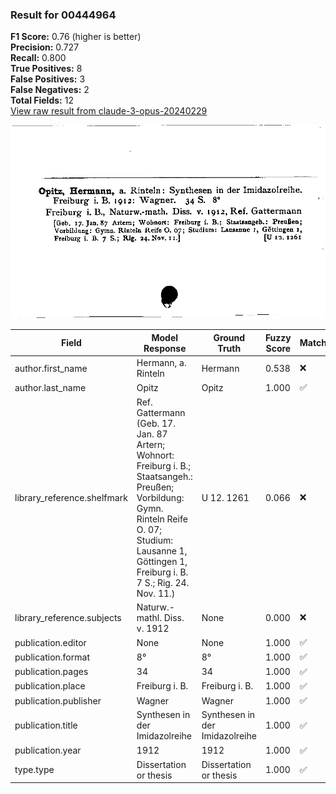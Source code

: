 ### Result for 00444964
**F1 Score:** 0.76 (higher is better)<br>**Precision:** 0.727<br>**Recall:** 0.800<br>**True Positives:** 8<br>**False Positives:** 3<br>**False Negatives:** 2<br>**Total Fields:** 12<br>[View raw result from claude-3-opus-20240229](https://github.com/RISE-UNIBAS/humanities_data_benchmark/blob/main/results/2025-10-01/T0145/request_T0145_00444964.json)

<img src="https://github.com/RISE-UNIBAS/humanities_data_benchmark/blob/main/benchmarks/zettelkatalog/images/00444964.jpg?raw=true" alt="00444964" width="600px">

| Field | Model Response | Ground Truth | Fuzzy Score | Match |
|-------|----------------|--------------|-------------|-------|
| author.first_name | Hermann, a. Rinteln | Hermann | 0.538 | ❌ |
| author.last_name | Opitz | Opitz | 1.000 | ✅ |
| library_reference.shelfmark | Ref. Gattermann (Geb. 17. Jan. 87 Artern; Wohnort: Freiburg i. B.; Staatsangeh.: Preußen; Vorbildung: Gymn. Rinteln Reife O. 07; Studium: Lausanne 1, Göttingen 1, Freiburg i. B. 7 S.; Rig. 24. Nov. 11.) | U 12. 1261 | 0.066 | ❌ |
| library_reference.subjects | Naturw.-mathl. Diss. v. 1912 | None | 0.000 | ❌ |
| publication.editor | None | None | 1.000 | ✅ |
| publication.format | 8° | 8° | 1.000 | ✅ |
| publication.pages | 34 | 34 | 1.000 | ✅ |
| publication.place | Freiburg i. B. | Freiburg i. B. | 1.000 | ✅ |
| publication.publisher | Wagner | Wagner | 1.000 | ✅ |
| publication.title | Synthesen in der Imidazolreihe | Synthesen in der Imidazolreihe | 1.000 | ✅ |
| publication.year | 1912 | 1912 | 1.000 | ✅ |
| type.type | Dissertation or thesis | Dissertation or thesis | 1.000 | ✅ |
